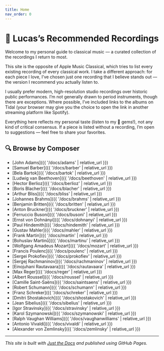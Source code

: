 ```yaml
---
title: Home
nav_order: 0
---
```


# 🎵 Lucas’s Recommended Recordings

Welcome to my personal guide to classical music — a curated collection of the recordings I return to most.

This site is the opposite of Apple Music Classical, which tries to list every existing recording of every classical work. I take a different approach: for each piece I love, I’ve chosen just one recording that I believe stands out — the version I recommend you actually listen to.

I usually prefer modern, high-resolution studio recordings over historic public performances. I’m not generally drawn to period instruments, though there are exceptions. Where possible, I’ve included links to the albums on Tidal (your browser may give you the choice to open the link in another streaming platform like Spotify).

Everything here reflects my personal taste (listen to my 💎 gems!), not any kind of critical consensus. If a piece is listed without a recording, I’m open to suggestions — feel free to share your favorites.

## 🔍 Browse by Composer

- [John Adams]({{ '/docs/adams' | relative_url }})
- [Samuel Barber]({{ '/docs/barber' | relative_url }})
- [Bela Bartok]({{ '/docs/bartok' | relative_url }})
- [Ludwig van Beethoven]({{ '/docs/beethoven' | relative_url }})
- [Hector Berlioz]({{ '/docs/berlioz' | relative_url }})
- [Boris Blacher]({{ '/docs/blacher' | relative_url }})
- [Arthur Bliss]({{ '/docs/bliss' | relative_url }})
- [Johannes Brahms]({{ '/docs/brahms' | relative_url }})
- [Benjamin Britten]({{ '/docs/britten' | relative_url }})
- [Anton Bruckner]({{ '/docs/bruckner' | relative_url }})
- [Ferruccio Busoni]({{ '/docs/busoni' | relative_url }})
- [Ernst von Dohnányi]({{ '/docs/dohnanyi' | relative_url }})
- [Paul Hindemith]({{ '/docs/hindemith' | relative_url }})
- [Gustav Mahler]({{ '/docs/mahler' | relative_url }})
- [Frank Martin]({{ '/docs/martin' | relative_url }})
- [Bohuslav Martinů]({{ '/docs/martinu' | relative_url }})
- [Wolfgang Amadeus Mozart]({{ '/docs/mozart' | relative_url }})
- [Francis Poulenc]({{ '/docs/poulenc' | relative_url }})
- [Sergei Prokofiev]({{ '/docs/prokofiev' | relative_url }})
- [Sergej Rachmaninov]({{ '/docs/rachmaninov' | relative_url }})
- [Einojuhani Rautavaara]({{ '/docs/rautavaara' | relative_url }})
- [Max Reger]({{ '/docs/reger' | relative_url }})
- [Albert Roussel]({{ '/docs/roussel' | relative_url }})
- [Camille Saint-Saëns]({{ '/docs/saintsaens' | relative_url }})
- [Robert Schumann]({{ '/docs/schumann' | relative_url }})
- [Franz Schreker]({{ '/docs/schreker' | relative_url }})
- [Dmitri Shostakovich]({{ '/docs/shostakovich' | relative_url }})
- [Jean Sibelius]({{ '/docs/sibelius' | relative_url }})
- [Igor Stravinsky]({{ '/docs/stravinsky' | relative_url }})
- [Karol Szymanowski]({{ '/docs/szymanowski' | relative_url }})
- [Ralph Vaughan Williams]({{ '/docs/vaughanwilliams' | relative_url }})
- [Antonio Vivaldi]({{ '/docs/vivaldi' | relative_url }})
- [Alexander von Zemlinsky]({{ '/docs/zemlinsky' | relative_url }})

---

_This site is built with [Just the Docs](https://just-the-docs.github.io/just-the-docs/) and published using GitHub Pages._

<!-- ♭ -->
<!-- ♯ -->
